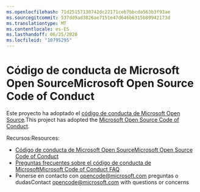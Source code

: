 ```yaml
---
ms.openlocfilehash: 71d25157130742dc22171ceb7bbcda563b3f93ae
ms.sourcegitcommit: 537dd9ad3826ae7151e47d646b6315b89942173d
ms.translationtype: MT
ms.contentlocale: es-ES
ms.lasthandoff: 06/25/2020
ms.locfileid: "10795295"
---
```

# <span data-ttu-id="01a3b-101">Código de conducta de Microsoft Open Source</span><span class="sxs-lookup"><span data-stu-id="01a3b-101">Microsoft Open Source Code of Conduct</span></span>

<span data-ttu-id="01a3b-102">Este proyecto ha adoptado el [código de conducta de Microsoft Open Source](https://opensource.microsoft.com/codeofconduct/).</span><span class="sxs-lookup"><span data-stu-id="01a3b-102">This project has adopted the [Microsoft Open Source Code of Conduct](https://opensource.microsoft.com/codeofconduct/).</span></span>

<span data-ttu-id="01a3b-103">Recursos:</span><span class="sxs-lookup"><span data-stu-id="01a3b-103">Resources:</span></span>

- [<span data-ttu-id="01a3b-104">Código de conducta de Microsoft Open Source</span><span class="sxs-lookup"><span data-stu-id="01a3b-104">Microsoft Open Source Code of Conduct</span></span>](https://opensource.microsoft.com/codeofconduct/)
- [<span data-ttu-id="01a3b-105">Preguntas frecuentes sobre el código de conducta de Microsoft</span><span class="sxs-lookup"><span data-stu-id="01a3b-105">Microsoft Code of Conduct FAQ</span></span>](https://opensource.microsoft.com/codeofconduct/faq/)
- <span data-ttu-id="01a3b-106">Ponerse en contacto con [opencode@microsoft.com](mailto:opencode@microsoft.com) preguntas o dudas</span><span class="sxs-lookup"><span data-stu-id="01a3b-106">Contact [opencode@microsoft.com](mailto:opencode@microsoft.com) with questions or concerns</span></span>
